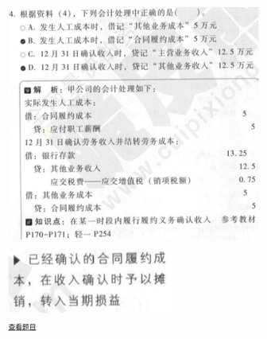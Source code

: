 ![](3820a61480ed287a3faa24c91d102007.png)

![](81b355ebc440768e601638e2f8603c9b.png)

[查看题目](../考前模拟测试题（1）.md#4489-不定项)

